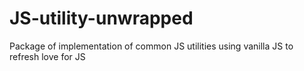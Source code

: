# JS-utility-unwrapped
Package of implementation of common JS utilities using vanilla JS to refresh love for JS

